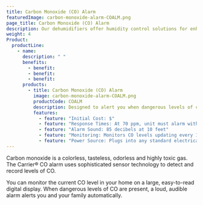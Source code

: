 ```yaml
---
title: Carbon Monoxide (CO) Alarm
featuredImage: carbon-monoxide-alarm-COALM.png
page_title: Carbon Monoxide (CO) Alarm
description: Our dehumidifiers offer humidity control solutions for enhanced comfort, even in high humidity conditions. Contact us today for more information!
weight: 4
Product:
  productLine:
    - name:
      description: " "
      benefits:
        - benefit:
        - benefit:
        - benefit:
      products:
        - title: Carbon Monoxide (CO) Alarm
          image: carbon-monoxide-alarm-COALM.png
          productCode: COALM
          description: Designed to alert you when dangerous levels of carbon monoxide are present inside your home.
          features:
            - feature: "Initial Cost: $"
            - feature: "Response Times: At 70 ppm, unit must alarm within 60-240 minutes. At 150 ppm, unit must alarm within 10-50 minutes. At 400 ppm, unit must alarm within 4-15 minutes"
            - feature: "Alarm Sound: 85 decibels at 10 feet"
            - feature: "Monitoring: Monitors CO levels updating every 15 seconds"
            - feature: "Power Source: Plugs into any standard electrical outlet and Lithium ion backup battery"
---
```


Carbon monoxide is a colorless, tasteless, odorless and highly toxic gas. The Carrier® CO alarm uses sophisticated sensor technology to detect and record levels of CO.

You can monitor the current CO level in your home on a large, easy-to-read digital display. When dangerous levels of CO are present, a loud, audible alarm alerts you and your family automatically.

